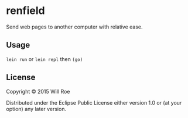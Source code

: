 # renfield

Send web pages to another computer with relative ease.

## Usage

`lein run` or `lein repl` then `(go)`

## License

Copyright © 2015 Will Roe

Distributed under the Eclipse Public License either version 1.0 or (at
your option) any later version.
